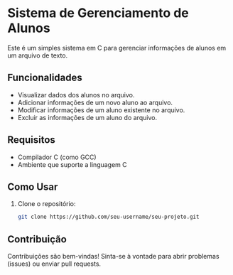 # Sistema de Gerenciamento de Alunos

Este é um simples sistema em C para gerenciar informações de alunos em um arquivo de texto.

## Funcionalidades

- Visualizar dados dos alunos no arquivo.
- Adicionar informações de um novo aluno ao arquivo.
- Modificar informações de um aluno existente no arquivo.
- Excluir as informações de um aluno do arquivo.

## Requisitos

- Compilador C (como GCC)
- Ambiente que suporte a linguagem C

## Como Usar

1. Clone o repositório:

   ```bash
   git clone https://github.com/seu-username/seu-projeto.git

## Contribuição

Contribuições são bem-vindas! Sinta-se à vontade para abrir problemas (issues) ou enviar pull requests.
